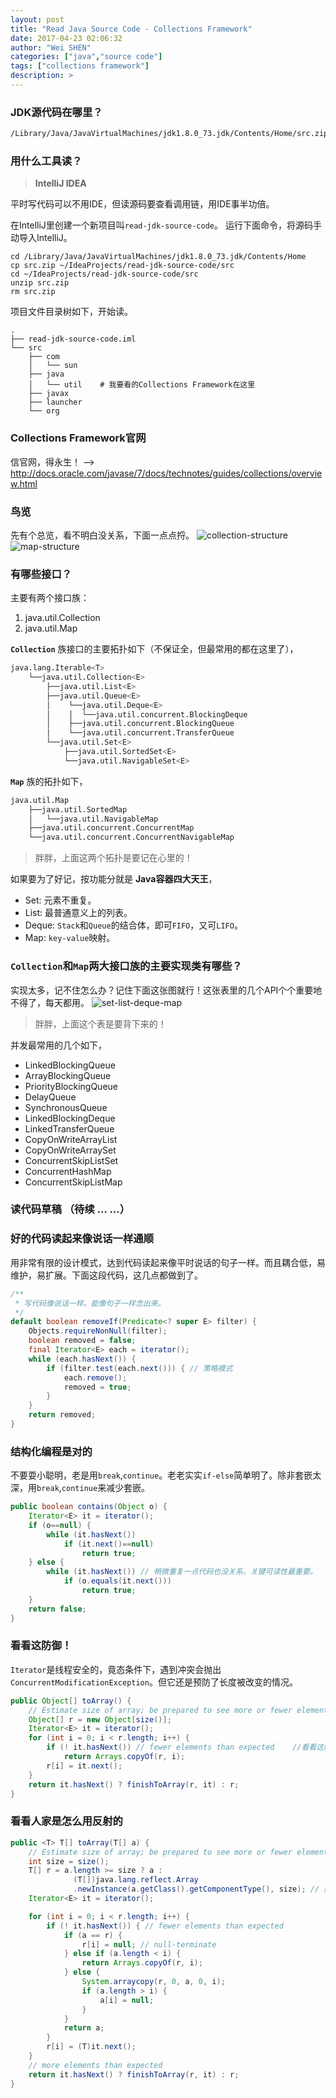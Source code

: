 ```yaml
---
layout: post
title: "Read Java Source Code - Collections Framework"
date: 2017-04-23 02:06:32
author: "Wei SHEN"
categories: ["java","source code"]
tags: ["collections framework"]
description: >
---
```


### JDK源代码在哪里？
```bash
/Library/Java/JavaVirtualMachines/jdk1.8.0_73.jdk/Contents/Home/src.zip
```

### 用什么工具读？
> **IntelliJ IDEA**

平时写代码可以不用IDE，但读源码要查看调用链，用IDE事半功倍。

在IntelliJ里创建一个新项目叫`read-jdk-source-code`。
运行下面命令，将源码手动导入IntelliJ。
```
cd /Library/Java/JavaVirtualMachines/jdk1.8.0_73.jdk/Contents/Home
cp src.zip ~/IdeaProjects/read-jdk-source-code/src
cd ~/IdeaProjects/read-jdk-source-code/src
unzip src.zip
rm src.zip
```

项目文件目录树如下，开始读。
```
.
├── read-jdk-source-code.iml
└── src
    ├── com
    │   └── sun
    ├── java
    │   └── util    # 我要看的Collections Framework在这里
    ├── javax
    ├── launcher
    └── org
```

### Collections Framework官网
信官网，得永生！ --> <http://docs.oracle.com/javase/7/docs/technotes/guides/collections/overview.html>

### 鸟览
先有个总览，看不明白没关系，下面一点点捋。
![collection-structure](/images/read-jdk-source-code/collection-structure.jpg)
![map-structure](/images/read-jdk-source-code/map-structure.jpg)

### 有哪些接口？
主要有两个接口族：
1. java.util.Collection
2. java.util.Map

**`Collection`** 族接口的主要拓扑如下（不保证全，但最常用的都在这里了），
```bash
java.lang.Iterable<T>
    └──java.util.Collection<E>
        ├──java.util.List<E>
        ├──java.util.Queue<E>
        │    └──java.util.Deque<E>
        │    │  └──java.util.concurrent.BlockingDeque
        │    ├──java.util.concurrent.BlockingQueue
        │    └──java.util.concurrent.TransferQueue
        └──java.util.Set<E>
            ├──java.util.SortedSet<E>
            └──java.util.NavigableSet<E>
```
**`Map`** 族的拓扑如下，
```bash
java.util.Map
    ├──java.util.SortedMap
    │   └──java.util.NavigableMap
    ├──java.util.concurrent.ConcurrentMap
    └──java.util.concurrent.ConcurrentNavigableMap
```

> 胖胖，上面这两个拓扑是要记在心里的！

如果要为了好记，按功能分就是 **Java容器四大天王**，
* Set: 元素不重复。
* List: 最普通意义上的列表。
* Deque: `Stack`和`Queue`的结合体，即可`FIFO`，又可`LIFO`。
* Map: `key-value`映射。

### `Collection`和`Map`两大接口族的主要实现类有哪些？
实现太多，记不住怎么办？记住下面这张图就行！这张表里的几个API个个重要地不得了，每天都用。
![set-list-deque-map](/images/read-jdk-source-code/set-list-deque-map.png)

> 胖胖，上面这个表是要背下来的！

并发最常用的几个如下，
* LinkedBlockingQueue
* ArrayBlockingQueue
* PriorityBlockingQueue
* DelayQueue
* SynchronousQueue
* LinkedBlockingDeque
* LinkedTransferQueue
* CopyOnWriteArrayList
* CopyOnWriteArraySet
* ConcurrentSkipListSet
* ConcurrentHashMap
* ConcurrentSkipListMap

### 读代码草稿 （待续 ... ...）

### 好的代码读起来像说话一样通顺
用非常有限的设计模式，达到代码读起来像平时说话的句子一样。而且耦合低，易维护，易扩展。下面这段代码，这几点都做到了。
```java
/**
 * 写代码像说话一样。能像句子一样念出来。
 */
default boolean removeIf(Predicate<? super E> filter) {
    Objects.requireNonNull(filter);
    boolean removed = false;
    final Iterator<E> each = iterator();
    while (each.hasNext()) {
        if (filter.test(each.next())) { // 策略模式
            each.remove();
            removed = true;
        }
    }
    return removed;
}
```

### 结构化编程是对的
不要耍小聪明，老是用`break`,`continue`。老老实实`if-else`简单明了。除非套嵌太深，用`break`,`continue`来减少套嵌。
```java
public boolean contains(Object o) {
    Iterator<E> it = iterator();
    if (o==null) {
        while (it.hasNext())
            if (it.next()==null)
                return true;
    } else {
        while (it.hasNext()) // 稍微重复一点代码也没关系，关键可读性最重要。
            if (o.equals(it.next()))
                return true;
    }
    return false;
}
```

### 看看这防御！
`Iterator`是线程安全的，竟态条件下，遇到冲突会抛出`ConcurrentModificationException`。但它还是预防了长度被改变的情况。
```java
public Object[] toArray() {
    // Estimate size of array; be prepared to see more or fewer elements
    Object[] r = new Object[size()];
    Iterator<E> it = iterator();
    for (int i = 0; i < r.length; i++) {
        if (! it.hasNext()) // fewer elements than expected    //看看这防御！
            return Arrays.copyOf(r, i);
        r[i] = it.next();
    }
    return it.hasNext() ? finishToArray(r, it) : r;
}
```

### 看看人家是怎么用反射的
```java
public <T> T[] toArray(T[] a) {
    // Estimate size of array; be prepared to see more or fewer elements
    int size = size();
    T[] r = a.length >= size ? a :  
              (T[])java.lang.reflect.Array
              .newInstance(a.getClass().getComponentType(), size); // 数组长度不够，就用反射创建新数组实例。
    Iterator<E> it = iterator();

    for (int i = 0; i < r.length; i++) {
        if (! it.hasNext()) { // fewer elements than expected
            if (a == r) {
                r[i] = null; // null-terminate
            } else if (a.length < i) {
                return Arrays.copyOf(r, i);
            } else {
                System.arraycopy(r, 0, a, 0, i);
                if (a.length > i) {
                    a[i] = null;
                }
            }
            return a;
        }
        r[i] = (T)it.next();
    }
    // more elements than expected
    return it.hasNext() ? finishToArray(r, it) : r;
}
```
